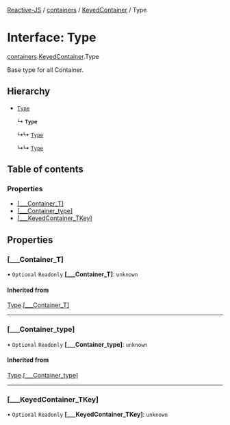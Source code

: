 [Reactive-JS](../README.md) / [containers](../modules/containers.md) / [KeyedContainer](../modules/containers.KeyedContainer.md) / Type

# Interface: Type

[containers](../modules/containers.md).[KeyedContainer](../modules/containers.KeyedContainer.md).Type

Base type for all Container.

## Hierarchy

- [`Type`](containers.Container.Type.md)

  ↳ **`Type`**

  ↳↳ [`Type`](containers.ReadonlyArrayContainer.Type.md)

  ↳↳ [`Type`](containers.DictionaryContainer.Type.md)

## Table of contents

### Properties

- [[\_\_\_Container\_T]](containers.KeyedContainer.Type.md#[___container_t])
- [[\_\_\_Container\_type]](containers.KeyedContainer.Type.md#[___container_type])
- [[\_\_\_KeyedContainer\_TKey]](containers.KeyedContainer.Type.md#[___keyedcontainer_tkey])

## Properties

### [\_\_\_Container\_T]

• `Optional` `Readonly` **[\_\_\_Container\_T]**: `unknown`

#### Inherited from

[Type](containers.Container.Type.md).[[___Container_T]](containers.Container.Type.md#[___container_t])

___

### [\_\_\_Container\_type]

• `Optional` `Readonly` **[\_\_\_Container\_type]**: `unknown`

#### Inherited from

[Type](containers.Container.Type.md).[[___Container_type]](containers.Container.Type.md#[___container_type])

___

### [\_\_\_KeyedContainer\_TKey]

• `Optional` `Readonly` **[\_\_\_KeyedContainer\_TKey]**: `unknown`
